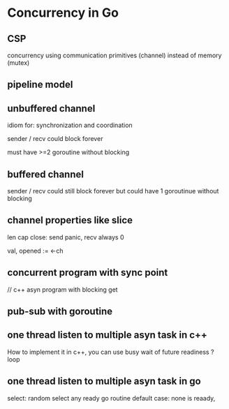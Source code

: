 # Concurrency in Go

## CSP

concurrency using communication primitives (channel) instead of 
memory (mutex)

## pipeline model

## unbuffered channel
idiom for: synchronization and coordination 

sender / recv could block forever

must have >=2 goroutine without blocking

## buffered channel 
sender / recv could still block forever
but could have 1 goroutinue without blocking

## channel properties like slice
len
cap
close: send panic, recv always 0


val, opened := <-ch


## concurrent program with sync point 

// c++ asyn program with blocking get

## pub-sub with goroutine

## one thread listen to multiple asyn task in c++

How to implement it in c++, you can use busy wait of future readiness ? loop 

## one thread listen to multiple asyn task in go

select: random select any ready go routine
default case: none is reaady, 